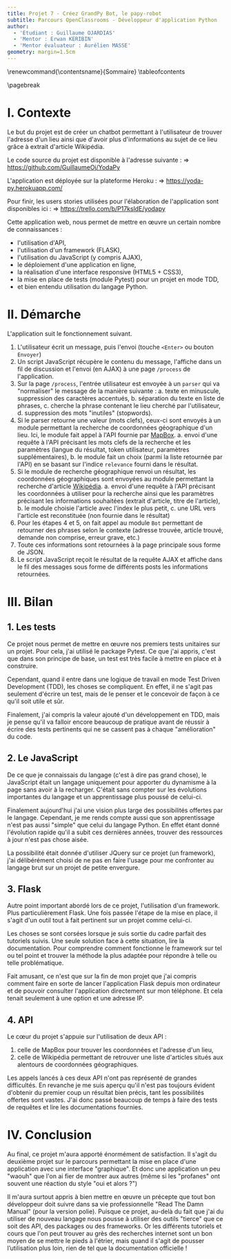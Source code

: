 ```yaml
---
title: Projet 7 - Créez GrandPy Bot, le papy-robot
subtitle: Parcours OpenClassrooms - Développeur d'application Python
author:
  - 'Etudiant : Guillaume OJARDIAS'
  - 'Mentor : Erwan KERIBIN'
  - 'Mentor évaluateur : Aurélien MASSE'
geometry: margin=1.5cm
---
```

\renewcommand{\contentsname}{Sommaire}
\tableofcontents

\pagebreak
# I. Contexte

Le but du projet est de créer un chatbot permettant à l'utilisateur de trouver l'adresse d'un lieu ainsi que d'avoir plus d'informations au sujet de ce lieu grâce à extrait d'article Wikipédia.

Le code source du projet est disponible à l'adresse suivante :
    => https://github.com/GuillaumeOj/YodaPy

L'application est déployée sur la plateforme Heroku :
    => https://yoda-py.herokuapp.com/

Pour finir, les users stories utilisées pour l'élaboration de l'application sont disponibles ici :
    => https://trello.com/b/P17ksldE/yodapy

Cette application web, nous permet de mettre en œuvre un certain nombre de connaissances :

- l'utilisation d'API,
- l'utilisation d'un framework (FLASK),
- l'utilisation du JavaScript (y compris AJAX),
- le déploiement d'une application en ligne,
- la réalisation d'une interface responsive (HTML5 + CSS3),
- la mise en place de tests (module Pytest) pour un projet en mode TDD,
- et bien entendu utilisation du langage Python.

# II. Démarche

L'application suit le fonctionnement suivant.

1. L'utilisateur écrit un message, puis l'envoi (touche `<Enter>` ou bouton `Envoyer`)
2. Un script JavaScript récupère le contenu du message, l'affiche dans un fil de discussion et l'envoi (en AJAX) à une page `/process` de l'application.
3. Sur la page `/process`, l'entrée utilisateur est envoyée à un `parser` qui va "normaliser" le message de la manière suivante :
    a. texte en minuscule, suppression des caractères accentués,
    b. séparation du texte en liste de phrases,
    c. cherche la phrase contenant le lieu cherché par l'utilisateur,
    d. suppression des mots "inutiles" (stopwords).
4. Si le parser retourne une valeur (mots clefs), ceux-ci sont envoyés à un module permettant la recherche de coordonnées géographique d'un lieu. Ici, le module fait appel à l'API fournie par [MapBox](https://www.mapbox.com/).
    a. envoi d'une requête à l'API précisant les mots clefs de la recherche et les paramètres (langue du résultat, token utilisateur, paramètres supplémentaires),
    b. le module fait un choix (parmi la liste retournée par l'API) en se basant sur l'indice `relevance` fourni dans le résultat.
5. Si le module de recherche géographique renvoi un résultat, les coordonnées géographiques sont envoyées au module permettant la recherche d'article [Wikipédia](https://fr.wikipedia.org/wiki/Wikip%C3%A9dia).
    a. envoi d'une requête à l'API précisant les coordonnées à utiliser pour la recherche ainsi que les paramètres précisant les informations souhaitées (extrait d'article, titre de l'article),
    b. le module choisie l'article avec l'index le plus petit,
    c. une URL vers l'article est reconstituée (non fournie dans le résultat)
6. Pour les étapes 4 et 5, on fait appel au module `Bot` permettant de retourner des phrases selon le contexte (adresse trouvée, article trouvé, demande non comprise, erreur grave, etc.)
7. Toute ces informations sont  retournées à la page principale sous forme de JSON.
8. Le script JavaScript reçoit le résultat de la requête AJAX et affiche dans le fil des messages sous forme de différents posts les informations retournées.

# III. Bilan

## 1. Les tests

Ce projet nous permet de mettre en œuvre nos premiers tests unitaires sur un projet. Pour cela, j'ai utilisé le package Pytest. Ce que j'ai appris, c'est que dans son principe de base, un test est très facile à mettre en place et à construire.

Cependant, quand il entre dans une logique de travail en mode Test Driven Development (TDD), les choses se compliquent. En effet, il ne s'agit pas seulement d'écrire un test, mais de le penser et le concevoir de façon à ce qu'il soit utile et sûr.

Finalement, j'ai compris la valeur ajouté d'un développement en TDD, mais je pense qu'il va falloir encore beaucoup de pratique avant de réussir à écrire des tests pertinents qui ne se cassent pas à chaque "amélioration" du code.

## 2. Le JavaScript

De ce que je connaissais du langage (c'est à dire pas grand chose), le JavaScript était un langage uniquement pour apporter du dynamisme à la page sans avoir à la recharger. C'était sans compter sur les évolutions importantes du langage et un apprentissage plus poussé de celui-ci.

Finalement aujourd'hui j'ai une vision plus large des possibilités offertes par le langage. Cependant, je me rends compte aussi que son apprentissage n'est pas aussi "simple" que celui du langage Python. En effet étant donné l'évolution rapide qu'il a subit ces dernières années, trouver des ressources à jour n'est pas chose aisée.

La possibilité était donnée d'utiliser JQuery sur ce projet (un framework), j'ai délibérément choisi de ne pas en faire l'usage pour me confronter au langage brut sur un projet de petite envergure.

## 3. Flask

Autre point important abordé lors de ce projet, l'utilisation d'un framework. Plus particulièrement Flask.
Une fois passée l'étape de la mise en place, il s'agit d'un outil tout à fait pertinent sur un projet comme celui-ci.

Les choses se sont corsées lorsque je suis sortie du cadre parfait des tutoriels suivis. Une seule solution face à cette situation, lire la documentation. Pour comprendre comment fonctionne le framework sur tel ou tel point et trouver la méthode la plus adaptée pour répondre à telle ou telle problématique.

Fait amusant, ce n'est que sur la fin de mon projet que j'ai compris comment faire en sorte de lancer l'application Flask depuis mon ordinateur et de pouvoir consulter l'application directement sur mon téléphone. Et cela tenait seulement à une option et une adresse IP.

## 4. API

Le cœur du projet s'appuie sur l'utilisation de deux API :

1. celle de MapBox pour trouver les coordonnées et l'adresse d'un lieu,
2. celle de Wikipédia permettant de retrouver une liste d'articles situés aux alentours de coordonnées géographiques.

Les appels lancés à ces deux API n'ont pas représenté de grandes difficultés.
En revanche je me suis aperçu qu'il n'est pas toujours évident d'obtenir du premier coup un résultat bien précis, tant les possibilités offertes sont vastes.
J'ai donc passé beaucoup de temps à faire des tests de requêtes et lire les documentations fournies.

# IV. Conclusion

Au final, ce projet m'aura apporté énormément de satisfaction. Il s'agit du deuxième projet sur le parcours permettant la mise en place d'une application avec une interface "graphique". Et donc une application un peu "waouh" que l'on ai fier de montrer aux autres (même si les "profanes" ont souvent une réaction du style "oui et alors ?")

Il m'aura surtout appris à bien mettre en œuvre un précepte que tout bon développeur doit suivre dans sa vie professionnelle "Read The Damn Manual" (pour la version polie). Puisque ce projet, au-delà du fait que j'ai du utiliser de nouveau langage nous pousse à utiliser des outils "tierce" que ce soit des API, des packages ou des frameworks.
Or les différents tutoriels et cours que l'on peut trouver au grès des recherches internet sont un bon moyen de se mettre le pieds à l'étrier, mais quand il s'agit de pousser l’utilisation plus loin, rien de tel que la documentation officielle !

